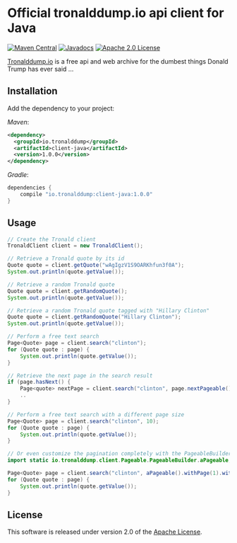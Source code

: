 # Official tronalddump.io api client for Java

[![Maven Central](https://maven-badges.herokuapp.com/maven-central/io.tronalddump/client-java/badge.svg)](https://maven-badges.herokuapp.com/maven-central/io.tronalddump/client-java)
[![Javadocs](http://www.javadoc.io/badge/io.tronalddump/client-java.svg?color=brightgreen)](http://www.javadoc.io/doc/io.tronalddump/client-java)
[![Apache 2.0 License](https://img.shields.io/:license-apache-blue.svg)](http://www.apache.org/licenses/LICENSE-2.0)

[Tronalddump.io][] is a free api and web archive for the dumbest things Donald Trump has ever said ...

## Installation

Add the dependency to your project:

_Maven_:

```xml
<dependency>
  <groupId>io.tronalddump</groupId>
  <artifactId>client-java</artifactId>
  <version>1.0.0</version>
</dependency>
```

_Gradle_:

```groovy
dependencies {
    compile "io.tronalddump:client-java:1.0.0"
}
```

## Usage

```java
// Create the Tronald client
TronaldClient client = new TronaldClient();

// Retrieve a Tronald quote by its id
Quote quote = client.getQuote("wAgIgzV1S9OARKhfun3f0A");
System.out.println(quote.getValue());

// Retrieve a random Tronald quote
Quote quote = client.getRandomQuote();
System.out.println(quote.getValue());

// Retrieve a random Tronald quote tagged with "Hillary Clinton"
Quote quote = client.getRandomQuote("Hillary Clinton");
System.out.println(quote.getValue());

// Perform a free text search
Page<Quote> page = client.search("clinton");
for (Quote quote : page) {
    System.out.println(quote.getValue());
}

// Retrieve the next page in the search result 
if (page.hasNext() {
    Page<quote> nextPage = client.search("clinton", page.nextPageable());
    ..
}

// Perform a free text search with a different page size
Page<Quote> page = client.search("clinton", 10);
for (Quote quote : page) {
    System.out.println(quote.getValue());
}

// Or even customize the pagination completely with the PageableBuilder
import static io.tronalddump.client.Pageable.PageableBuilder.aPageable;

Page<Quote> page = client.search("clinton", aPageable().withPage(1).withSize(5).build());
for (Quote quote : page) {
    System.out.println(quote.getValue());
}
```

## License

This software is released under version 2.0 of the [Apache License][].


[Apache License]: http://www.apache.org/licenses/LICENSE-2.0
[Tronalddump.io]: https://www.tronalddump.io
